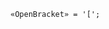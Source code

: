 <!-- This file is generated automatically by infrastructure scripts. Please don't edit by hand. -->

```{ .ebnf .slang-ebnf #OpenBracket }
«OpenBracket» = '[';
```

